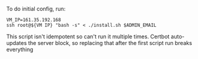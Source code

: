 To do initial config, run:

```
VM_IP=161.35.192.168
ssh root@${VM IP} "bash -s" < ./install.sh $ADMIN_EMAIL
```

This script isn't idempotent so can't run it multiple times. Certbot auto-updates the server block, so replacing that after the first script run breaks everything